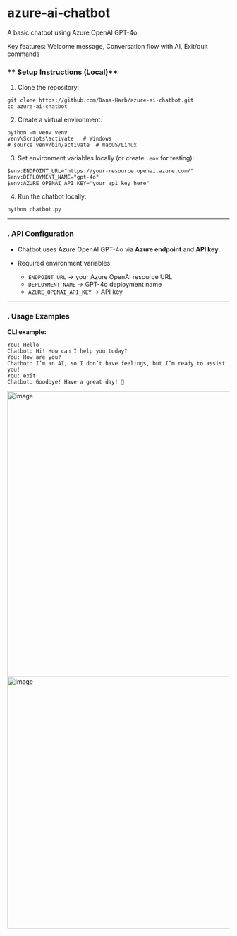 # azure-ai-chatbot
A basic chatbot using Azure OpenAI GPT-4o.

Key features: Welcome message, Conversation flow with AI, Exit/quit commands


### ** Setup Instructions (Local)**

1. Clone the repository:

```
git clone https://github.com/Dana-Harb/azure-ai-chatbot.git
cd azure-ai-chatbot
```

2. Create a virtual environment:

```
python -m venv venv
venv\Scripts\activate   # Windows
# source venv/bin/activate  # macOS/Linux
```

3. Set environment variables locally (or create `.env` for testing):

```
$env:ENDPOINT_URL="https://your-resource.openai.azure.com/"
$env:DEPLOYMENT_NAME="gpt-4o"
$env:AZURE_OPENAI_API_KEY="your_api_key_here"
```

4. Run the chatbot locally:

```
python chatbot.py
```

---

### **. API Configuration**

* Chatbot uses Azure OpenAI GPT-4o via **Azure endpoint** and **API key**.
* Required environment variables:

  * `ENDPOINT_URL` → your Azure OpenAI resource URL
  * `DEPLOYMENT_NAME` → GPT-4o deployment name
  * `AZURE_OPENAI_API_KEY` → API key

---

### **. Usage Examples**

**CLI example:**

```
You: Hello
Chatbot: Hi! How can I help you today?
You: How are you?
Chatbot: I’m an AI, so I don’t have feelings, but I’m ready to assist you!
You: exit
Chatbot: Goodbye! Have a great day! 👋
```

<img width="1346" height="647" alt="image" src="https://github.com/user-attachments/assets/b3aec4fd-23cb-467e-8e49-17e137f7bd46" />

<img width="1200" height="570" alt="image" src="https://github.com/user-attachments/assets/6d088214-4eaa-42a3-8f6c-29403dcd81df" />



